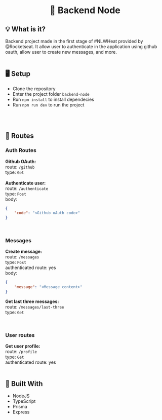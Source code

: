 <h1 align="center">🚀 Backend Node</h1>

## 💡 What is it?
Backend project made in the first stage of #NLWHeat provided by @Rocketseat. It allow user to authenticate in the application using github oauth, allow user to create new messages, and more.
</br>
</br>

## 🖥 Setup
- Clone the repository
- Enter the project folder `backend-node`
- Run `npm install` to install dependecies
- Run `npm run dev` to run the project
</br>
</br>

## 📌 Routes
### Auth Routes
<strong>Github OAuth:</strong></br>
route: `/github`</br>
type: `Get`
</br>
</br>
<strong>Authenticate user:</strong></br>
route: `/authenticate`</br>
type: `Post`</br>
body:
```json
{
	"code": "<Github oAuth code>"
}
```

</br>

### Messages

<strong>Create message:</strong></br>
route: `/messages`</br>
type: `Post`</br>
authenticated route: yes</br>
body:
```json
{
	"message": "<Message content>"
}
```
<strong>Get last three messages:</strong></br>
route: `/messages/last-three`</br>
type: `Get`

</br>

### User routes
<strong>Get user profile:</strong></br>
route: `/profile`</br>
type: `Get`</br>
authenticated route: yes
</br>
</br>


## 🚧 Built With
- NodeJS
- TypeScript
- Prisma
- Express